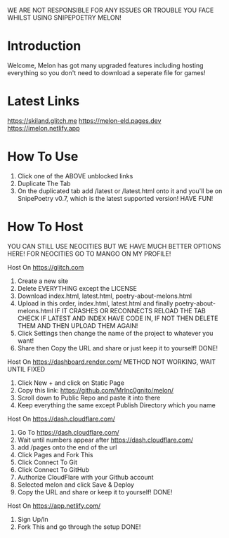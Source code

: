 WE ARE NOT RESPONSIBLE FOR ANY ISSUES OR TROUBLE YOU FACE WHILST USING SNIPEPOETRY MELON!

# Introduction
Welcome, Melon has got many upgraded features including hosting everything so you don't need to download a seperate file for games!

# Latest Links
https://skiland.glitch.me
https://melon-eld.pages.dev
https://imelon.netlify.app

# How To Use
1. Click one of the ABOVE unblocked links
2. Duplicate The Tab
3. On the duplicated tab add /latest or /latest.html onto it and you'll be on SnipePoetry v0.7, which is the latest supported version!
HAVE FUN!

# How To Host
YOU CAN STILL USE NEOCITIES BUT WE HAVE MUCH BETTER OPTIONS HERE! FOR NEOCITIES GO TO MANGO ON MY PROFILE!

Host On https://glitch.com
1. Create a new site
2. Delete EVERYTHING except the LICENSE
3. Download index.html, latest.html, poetry-about-melons.html
4. Upload in this order, index.html, latest.html and finally poetry-about-melons.html
IF IT CRASHES OR RECONNECTS RELOAD THE TAB CHECK IF LATEST AND INDEX HAVE CODE IN, IF NOT THEN DELETE THEM AND THEN UPLOAD THEM AGAIN!
5. Click Settings then change the name of the project to whatever you want!
6. Share then Copy the URL and share or just keep it to yourself!
DONE!

Host On https://dashboard.render.com/ METHOD NOT WORKING, WAIT UNTIL FIXED
1. Click New + and click on Static Page
2. Copy this link: https://github.com/MrInc0gnito/melon/
3. Scroll down to Public Repo and paste it into there
4. Keep everything the same except Publish Directory which you name

Host On https://dash.cloudflare.com/
1. Go To https://dash.cloudflare.com/
2. Wait until numbers appear after https://dash.cloudflare.com/
3. add /pages onto the end of the url
4. Click Pages and Fork This
5. Click Connect To Git
6. Click Connect To GitHub
7. Authorize CloudFlare with your Github account
8. Selected melon and click Save & Deploy
9. Copy the URL and share or keep it to yourself!
DONE!

Host On https://app.netlify.com/
1. Sign Up/In
2. Fork This and go through the setup
DONE!
